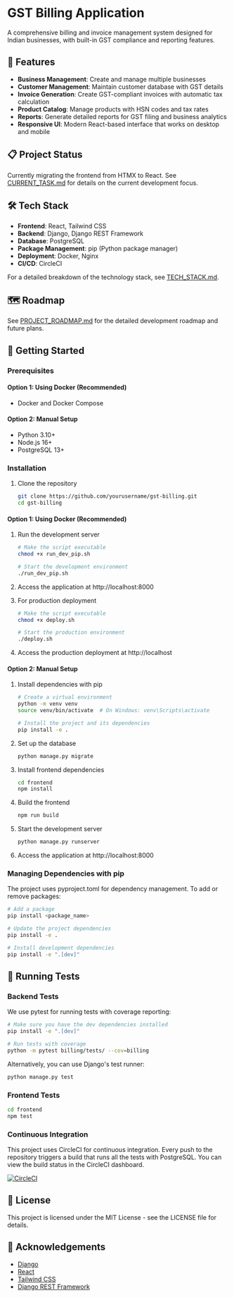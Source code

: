 # GST Billing Application

A comprehensive billing and invoice management system designed for Indian businesses, with built-in GST compliance and reporting features.

## 🚀 Features

- **Business Management**: Create and manage multiple businesses
- **Customer Management**: Maintain customer database with GST details
- **Invoice Generation**: Create GST-compliant invoices with automatic tax calculation
- **Product Catalog**: Manage products with HSN codes and tax rates
- **Reports**: Generate detailed reports for GST filing and business analytics
- **Responsive UI**: Modern React-based interface that works on desktop and mobile

## 📋 Project Status

Currently migrating the frontend from HTMX to React. See [CURRENT_TASK.md](CURRENT_TASK.md) for details on the current development focus.

## 🛠️ Tech Stack

- **Frontend**: React, Tailwind CSS
- **Backend**: Django, Django REST Framework
- **Database**: PostgreSQL
- **Package Management**: pip (Python package manager)
- **Deployment**: Docker, Nginx
- **CI/CD**: CircleCI

For a detailed breakdown of the technology stack, see [TECH_STACK.md](TECH_STACK.md).

## 🗺️ Roadmap

See [PROJECT_ROADMAP.md](PROJECT_ROADMAP.md) for the detailed development roadmap and future plans.

## 🚀 Getting Started

### Prerequisites

#### Option 1: Using Docker (Recommended)
- Docker and Docker Compose

#### Option 2: Manual Setup
- Python 3.10+
- Node.js 16+
- PostgreSQL 13+

### Installation

1. Clone the repository
   ```bash
   git clone https://github.com/yourusername/gst-billing.git
   cd gst-billing
   ```

#### Option 1: Using Docker (Recommended)

1. Run the development server
   ```bash
   # Make the script executable
   chmod +x run_dev_pip.sh

   # Start the development environment
   ./run_dev_pip.sh
   ```

2. Access the application at http://localhost:8000

3. For production deployment
   ```bash
   # Make the script executable
   chmod +x deploy.sh

   # Start the production environment
   ./deploy.sh
   ```

4. Access the production deployment at http://localhost

#### Option 2: Manual Setup

1. Install dependencies with pip
   ```bash
   # Create a virtual environment
   python -m venv venv
   source venv/bin/activate  # On Windows: venv\Scripts\activate

   # Install the project and its dependencies
   pip install -e .
   ```

2. Set up the database
   ```bash
   python manage.py migrate
   ```

3. Install frontend dependencies
   ```bash
   cd frontend
   npm install
   ```

4. Build the frontend
   ```bash
   npm run build
   ```

5. Start the development server
   ```bash
   python manage.py runserver
   ```

6. Access the application at http://localhost:8000

### Managing Dependencies with pip

The project uses pyproject.toml for dependency management. To add or remove packages:

```bash
# Add a package
pip install <package_name>

# Update the project dependencies
pip install -e .

# Install development dependencies
pip install -e ".[dev]"
```

## 🧪 Running Tests

### Backend Tests
We use pytest for running tests with coverage reporting:

```bash
# Make sure you have the dev dependencies installed
pip install -e ".[dev]"

# Run tests with coverage
python -m pytest billing/tests/ --cov=billing
```

Alternatively, you can use Django's test runner:

```bash
python manage.py test
```

### Frontend Tests
```bash
cd frontend
npm test
```

### Continuous Integration
This project uses CircleCI for continuous integration. Every push to the repository triggers a build that runs all the tests with PostgreSQL. You can view the build status in the CircleCI dashboard.

[![CircleCI](https://dl.circleci.com/status-badge/img/gh/Vaibhav159/gst_billing/tree/main.svg?style=svg)](https://dl.circleci.com/status-badge/redirect/gh/Vaibhav159/gst_billing/tree/main)

## 📝 License

This project is licensed under the MIT License - see the LICENSE file for details.

## 🙏 Acknowledgements

- [Django](https://www.djangoproject.com/)
- [React](https://reactjs.org/)
- [Tailwind CSS](https://tailwindcss.com/)
- [Django REST Framework](https://www.django-rest-framework.org/)
